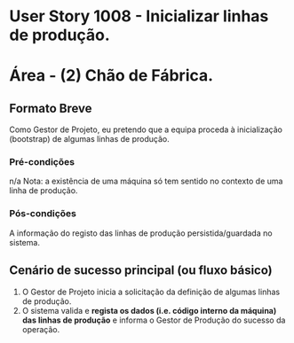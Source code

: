 # User Story 1008 - Inicializar linhas de produção.

# Área - (2) Chão de Fábrica.

## Formato Breve
Como Gestor de Projeto, eu pretendo que a equipa proceda à inicialização (bootstrap) de algumas linhas de produção.

### Pré-condições
n/a
Nota: a existência de uma máquina só tem sentido no contexto de uma linha de produção.

### Pós-condições
A informação do registo das linhas de produção persistida/guardada no sistema.

## Cenário de sucesso principal (ou fluxo básico)

1. O Gestor de Projeto inicia a solicitação da definição de algumas linhas de produção. 
2. O sistema valida e **regista os dados (i.e. código interno da máquina) das linhas de produção** e informa o Gestor de Produção do sucesso da operação.




